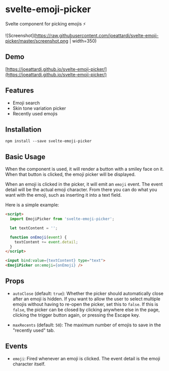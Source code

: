 # svelte-emoji-picker

Svelte component for picking emojis ⚡️

![Screenshot](https://raw.githubusercontent.com/joeattardi/svelte-emoji-picker/master/screenshot.png | width=350)

## Demo
[https://joeattardi.github.io/svelte-emoji-picker/](https://joeattardi.github.io/svelte-emoji-picker/)

## Features
 - Emoji search
 - Skin tone variation picker
 - Recently used emojis

## Installation

    npm install --save svelte-emoji-picker

## Basic Usage

When the component is used, it will render a button with a smiley face on it. When that button is clicked, the emoji picker will be displayed.

When an emoji is clicked in the picker, it will emit an `emoji` event. The event detail will be the actual emoji character. From there you can do what you want with the emoji, such as inserting it into a text field.

Here is a simple example:

```html
<script>
  import EmojiPicker from 'svelte-emoji-picker';

  let textContent = '';

  function onEmoji(event) {
    textContent += event.detail;
  }
</script>

<input bind:value={textContent} type="text">
<EmojiPicker on:emoji={onEmoji} />
```

## Props

- `autoClose` (default: `true`): Whether the picker should automatically close after an emoji is hidden. If you want to allow the user to select multiple emojis without having to re-open the picker, set this to `false`. If this is `false`, the picker can be closed by clicking anywhere else in the page, clicking the trigger button again, or pressing the Escape key.

- `maxRecents` (default: `50`): The maximum number of emojis to save in the "recently used" tab.

## Events

- `emoji`: Fired whenever an emoji is clicked. The event detail is the emoji character itself.

